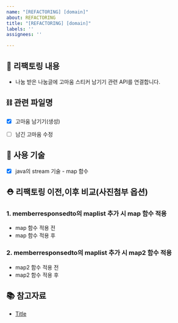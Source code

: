 ```yaml
---
name: "[REFACTORING] [domain]"
about: REFACTORING
title: "[REFACTORING] [domain]"
labels: ''
assignees: ''

---
```


## 📌 리팩토링 내용
- 나눔 받은 나눔글에 고마움 스티커 남기기 관련 API를 연결합니다.


## ⛓️ 관련 파일명
- [x]  고마움 남기기(생성)
- [ ]  남긴 고마움 수정


## 🔎 사용 기술
- [x] java의 stream 기술 - map 함수


## ⛑️ 리팩토링 이전,이후 비교(사진첨부 옵션)

### 1. memberresponsedto의 maplist 추가 시 map 함수 적용 
- map 함수 적용 전
- map 함수 적용 후

### 2. memberresponsedto의 maplist 추가 시 map2 함수 적용 
- map2 함수 적용 전
- map2 함수 적용 후


## 📚 참고자료
- [Title](https://...)
